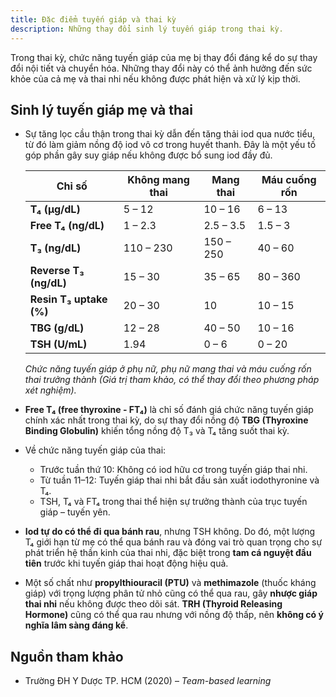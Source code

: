 ```yaml
---
title: Đặc điểm tuyến giáp và thai kỳ
description: Những thay đổi sinh lý tuyến giáp trong thai kỳ.
---
```


Trong thai kỳ, chức năng tuyến giáp của mẹ bị thay đổi đáng kể do sự thay đổi nội tiết và chuyển hóa. Những thay đổi này có thể ảnh hưởng đến sức khỏe của cả mẹ và thai nhi nếu không được phát hiện và xử lý kịp thời.

## Sinh lý tuyến giáp mẹ và thai

- Sự tăng lọc cầu thận trong thai kỳ dẫn đến tăng thải iod qua nước tiểu, từ đó làm giảm nồng độ iod vô cơ trong huyết thanh. Đây là một yếu tố góp phần gây suy giáp nếu không được bổ sung iod đầy đủ.

  | Chỉ số                  | Không mang thai | Mang thai | Máu cuống rốn |
  | ----------------------- | --------------- | --------- | ------------- |
  | **T₄ (µg/dL)**          | 5 – 12          | 10 – 16   | 6 – 13        |
  | **Free T₄ (ng/dL)**     | 1 – 2.3         | 2.5 – 3.5 | 1.5 – 3       |
  | **T₃ (ng/dL)**          | 110 – 230       | 150 – 250 | 40 – 60       |
  | **Reverse T₃ (ng/dL)**  | 15 – 30         | 35 – 65   | 80 – 360      |
  | **Resin T₃ uptake (%)** | 20 – 30         | 10        | 10 – 15       |
  | **TBG (g/dL)**          | 12 – 28         | 40 – 50   | 10 – 16       |
  | **TSH (U/mL)**          | 1.94            | 0 – 6     | 0 – 20        |

  _Chức năng tuyến giáp ở phụ nữ, phụ nữ mang thai và máu cuống rốn thai trưởng thành (Giá trị tham khảo, có thể thay đổi theo phương pháp xét nghiệm)._

- **Free T₄ (free thyroxine - FT₄)** là chỉ số đánh giá chức năng tuyến giáp chính xác nhất trong thai kỳ, do sự thay đổi nồng độ **TBG (Thyroxine Binding Globulin)** khiến tổng nồng độ T₃ và T₄ tăng suốt thai kỳ.
- Về chức năng tuyến giáp của thai:
  - Trước tuần thứ 10: Không có iod hữu cơ trong tuyến giáp thai nhi.
  - Từ tuần 11–12: Tuyến giáp thai nhi bắt đầu sản xuất iodothyronine và T₄.
  - TSH, T₄ và FT₄ trong thai thể hiện sự trưởng thành của trục tuyến giáp – tuyến yên.
- **Iod tự do có thể đi qua bánh rau**, nhưng TSH không. Do đó, một lượng T₄ giới hạn từ mẹ có thể qua bánh rau và đóng vai trò quan trọng cho sự phát triển hệ thần kinh của thai nhi, đặc biệt trong **tam cá nguyệt đầu tiên** trước khi tuyến giáp thai hoạt động hiệu quả.
- Một số chất như **propylthiouracil (PTU)** và **methimazole** (thuốc kháng giáp) với trọng lượng phân tử nhỏ cũng có thể qua rau, gây **nhược giáp thai nhi** nếu không được theo dõi sát. **TRH (Thyroid Releasing Hormone)** cũng có thể qua rau nhưng với nồng độ thấp, nên **không có ý nghĩa lâm sàng đáng kể**.

## Nguồn tham khảo

- Trường ĐH Y Dược TP. HCM (2020) – _Team-based learning_
